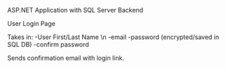 ASP.NET Application with SQL Server Backend

User Login Page

Takes in:
-User First/Last Name \n
-email
-password (encrypted/saved in SQL DB)
-confirm password

Sends confirmation email with login link.



